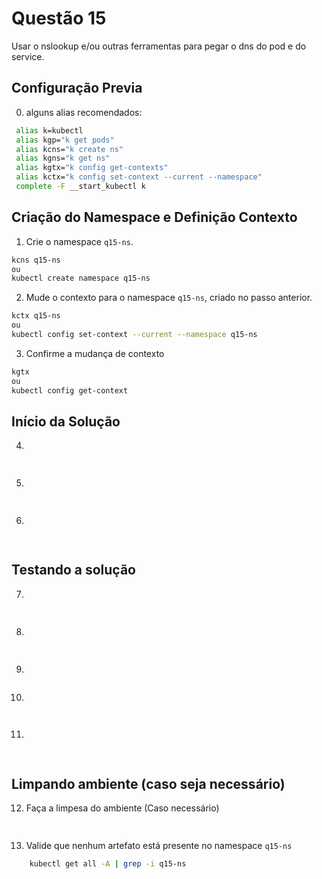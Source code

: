 # Questão 15

Usar o nslookup e/ou outras ferramentas para pegar o dns do pod e do service.

## Configuração Previa
0. alguns alias recomendados:
```bash
 alias k=kubectl
 alias kgp="k get pods"
 alias kcns="k create ns"
 alias kgns="k get ns"
 alias kgtx="k config get-contexts"
 alias kctx="k config set-context --current --namespace"
 complete -F __start_kubectl k
```

## Criação do Namespace e Definição Contexto 
1. Crie o namespace `q15-ns`.
```bash
kcns q15-ns
ou
kubectl create namespace q15-ns
```
2. Mude o contexto para o namespace `q15-ns`, criado no passo anterior.
```bash
kctx q15-ns
ou
kubectl config set-context --current --namespace q15-ns
```
3. Confirme a mudança de contexto
```bash
kgtx
ou
kubectl config get-context
```

## Início da Solução
4. 
```bash
    
```
5. 
```bash
    
```
6. 
```bash
   
```

## Testando a solução
7. 
```bash
    
```
8. 
```bash
    
```   
9. 
```bash

```
10. 
```bash
    
```
11. 
```bash
   
```

## Limpando ambiente (caso seja necessário)
12. Faça a limpesa do ambiente (Caso necessário)
```bash
     
```
13. Valide que nenhum artefato está presente no namespace `q15-ns`
```bash
    kubectl get all -A | grep -i q15-ns
```
